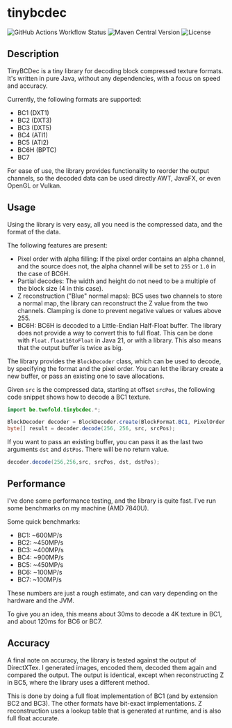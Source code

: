# tinybcdec

![GitHub Actions Workflow Status](https://img.shields.io/github/actions/workflow/status/jandk/tinybcdec/maven.yml?logo=github)
![Maven Central Version](https://img.shields.io/maven-central/v/be.twofold/tinybcdec?logo=apachemaven)
![License](https://img.shields.io/github/license/jandk/tinybcdec)

## Description

TinyBCDec is a tiny library for decoding block compressed texture formats. It's written in pure Java, without any
dependencies, with a focus on speed and accuracy.

Currently, the following formats are supported:

- BC1 (DXT1)
- BC2 (DXT3)
- BC3 (DXT5)
- BC4 (ATI1)
- BC5 (ATI2)
- BC6H (BPTC)
- BC7

For ease of use, the library provides functionality to reorder the output channels, so the decoded data can be used
directly AWT, JavaFX, or even OpenGL or Vulkan.

## Usage

Using the library is very easy, all you need is the compressed data, and the format of the data.

The following features are present:

- Pixel order with alpha filling: If the pixel order contains an alpha channel, and the source does not, the alpha
  channel will be set to `255` or `1.0` in the case of BC6H.
- Partial decodes: The width and height do not need to be a multiple of the block size (4 in this case).
- Z reconstruction ("Blue" normal maps): BC5 uses two channels to store a normal map, the library can reconstruct the Z
  value from the two channels. Clamping is done to prevent negative values or values above 255.
- BC6H: BC6H is decoded to a Little-Endian Half-Float buffer. The library does not provide a way to convert this to
  full float. This can be done with `Float.float16toFloat` in Java 21, or with a library. This also means that the
  output buffer is twice as big.

The library provides the `BlockDecoder` class, which can be used to decode, by specifying the format and the pixel
order. You can let the library create a new buffer, or pass an existing one to save allocations.

Given `src` is the compressed data, starting at offset `srcPos`, the following code snippet shows how to decode a BC1
texture.

```java
import be.twofold.tinybcdec.*;

BlockDecoder decoder = BlockDecoder.create(BlockFormat.BC1, PixelOrder.RGBA);
byte[] result = decoder.decode(256, 256, src, srcPos);
```

If you want to pass an existing buffer, you can pass it as the last two arguments `dst` and `dstPos`. There will be no
return value.

```java
decoder.decode(256,256,src, srcPos, dst, dstPos);
```

## Performance

I've done some performance testing, and the library is quite fast. I've run some benchmarks on my machine (AMD 7840U).

Some quick benchmarks:

- BC1: ~600MP/s
- BC2: ~450MP/s
- BC3: ~400MP/s
- BC4: ~900MP/s
- BC5: ~450MP/s
- BC6: ~100MP/s
- BC7: ~100MP/s

These numbers are just a rough estimate, and can vary depending on the hardware and the JVM.

To give you an idea, this means about 30ms to decode a 4K texture in BC1, and about 120ms for BC6 or BC7.

## Accuracy

A final note on accuracy, the library is tested against the output of DirectXTex. I generated images, encoded them,
decoded them again and compared the output. The output is identical, except when reconstructing Z in BC5, where the
library uses a different method.

This is done by doing a full float implementation of BC1 (and by extension BC2 and BC3). The other formats have
bit-exact implementations. Z reconstruction uses a lookup table that is generated at runtime, and is also full float
accurate.
